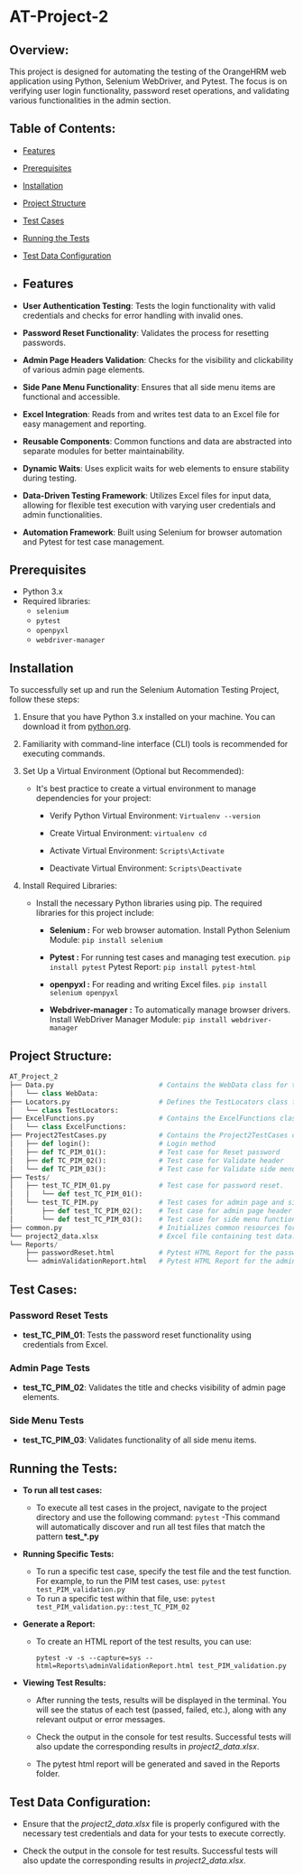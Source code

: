 # AT-Project-2

## Overview:
This project is designed for automating the testing of the OrangeHRM web application using Python, Selenium WebDriver, and Pytest. The focus is on verifying user login functionality, password reset operations, and validating various functionalities in the admin section.

## Table of Contents:
- [Features](#features)
- [Prerequisites](#prerequisites)
- [Installation](#installation)
- [Project Structure](#project-structure)
- [Test Cases](#test-cases)
- [Running the Tests](#running-the-tests)
- [Test Data Configuration](#test-data-configuration)

- ## Features
- **User Authentication Testing**: Tests the login functionality with valid credentials and checks for error handling with invalid ones.
- **Password Reset Functionality**: Validates the process for resetting passwords.
- **Admin Page Headers Validation**: Checks for the visibility and clickability of various admin page elements.
- **Side Pane Menu Functionality**: Ensures that all side menu items are functional and accessible.
- **Excel Integration**: Reads from and writes test data to an Excel file for easy management and reporting.
- **Reusable Components**: Common functions and data are abstracted into separate modules for better maintainability.
- **Dynamic Waits**: Uses explicit waits for web elements to ensure stability during testing.
- **Data-Driven Testing Framework**: Utilizes Excel files for input data, allowing for flexible test execution with varying user credentials and admin functionalities.
- **Automation Framework**: Built using Selenium for browser automation and Pytest for test case management.

## Prerequisites
- Python 3.x
- Required libraries:
  - `selenium`
  - `pytest`
  - `openpyxl`
  - `webdriver-manager`

## Installation
To successfully set up and run the Selenium Automation Testing Project, follow these steps:

1. Ensure that you have Python 3.x installed on your machine. You can download it from [python.org](https://www.python.org/).

2. Familiarity with command-line interface (CLI) tools is recommended for executing commands.

3. Set Up a Virtual Environment (Optional but Recommended):
   - It's best practice to create a virtual environment to manage dependencies for your project:
     
     - Verify Python Virtual Environment: `Virtualenv --version`
       
     - Create Virtual Environment:  `virtualenv cd`
       
     - Activate Virtual Environment:  `Scripts\Activate`
       
     - Deactivate Virtual Environment: `Scripts\Deactivate`
       
4.  Install Required Libraries:
    - Install the necessary Python libraries using pip. The required libraries for this project include:
      - __Selenium :__ For web browser automation.
        Install Python Selenium Module: `pip install selenium`
        
      - __Pytest :__ For running test cases and managing test execution.
        `pip install pytest`
         Pytest Report: `pip install pytest-html`
        
      - __openpyxl :__ For reading and writing Excel files.
         `pip install selenium openpyxl`
        
      - __Webdriver-manager :__ To automatically manage browser drivers.
          Install WebDriver Manager Module: `pip install webdriver-manager`

## Project Structure:
```python
AT_Project_2 
├── Data.py                          # Contains the WebData class for test data and configuration.
│   └── class WebData:
├── Locators.py                      # Defines the TestLocators class for web element locators.
│   └── class TestLocators:
├── ExcelFunctions.py                # Contains the ExcelFunctions class for reading and writing Excel files.
│   └── class ExcelFunctions:
├── Project2TestCases.py             # Contains the Project2TestCases class with test case implementations (main file).
│   ├── def login():                 # Login method
│   ├── def TC_PIM_01():             # Test case for Reset password
│   ├── def TC_PIM_02():             # Test case for Validate header 
│   └── def TC_PIM_03():             # Test case for Validate side menu 
├── Tests/
│   ├── test_TC_PIM_01.py            # Test case for password reset.
│   │   └── def test_TC_PIM_01():
│   └── test_TC_PIM.py               # Test cases for admin page and side menu functionality.
│       ├── def test_TC_PIM_02():    # Test case for admin page header validation.
│       └── def test_TC_PIM_03():    # Test case for side menu functionality.
├── common.py                        # Initializes common resources for tests.
└── project2_data.xlsx               # Excel file containing test data.
└── Reports/
    ├── passwordReset.html           # Pytest HTML Report for the password reset test suite.
    └── adminValidationReport.html   # Pytest HTML Report for the admin validation tests.
```

## Test Cases:
### Password Reset Tests
- **test_TC_PIM_01**: Tests the password reset functionality using credentials from Excel.

### Admin Page Tests
- **test_TC_PIM_02**: Validates the title and checks visibility of admin page elements.

### Side Menu Tests
- **test_TC_PIM_03**: Validates functionality of all side menu items.

## Running the Tests:
- __To run all test cases:__
  - To execute all test cases in the project, navigate to the project directory and use the following command:	`pytest`
  -This command will automatically discover and run all test files that match the pattern **test_*.py**

- __Running Specific Tests:__
  - To run a specific test case, specify the test file and the test function. For example, to run the PIM test cases, use:
                  `pytest test_PIM_validation.py`
  - To run a specific test within that file, use: `pytest test_PIM_validation.py::test_TC_PIM_02`
  
- __Generate a Report:__
  -  To create an HTML report of the test results, you can use:
     ```
     pytest -v -s --capture=sys --html=Reports\adminValidationReport.html test_PIM_validation.py
     ```
     
- __Viewing Test Results:__
  - After running the tests, results will be displayed in the terminal. You will see the status of each test (passed, failed, etc.), along with any relevant output or error messages.
    
  - Check the output in the console for test results. Successful tests will also update the corresponding results in *project2_data.xlsx*.
    
  - The pytest html report will be generated and saved in the Reports folder.
 
## Test Data Configuration:
- Ensure that the *project2_data.xlsx* file is properly configured with the necessary test credentials and data for your tests to execute correctly.
  
- Check the output in the console for test results. Successful tests will also update the corresponding results in *project2_data.xlsx*.





